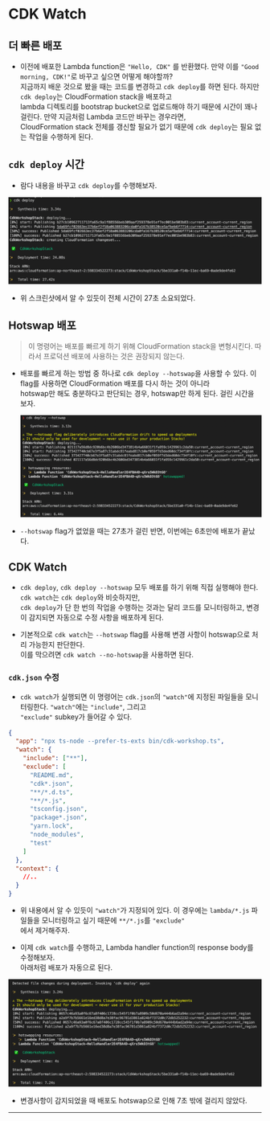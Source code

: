 # CDK Watch

## 더 빠른 배포

- 이전에 배포한 Lambda function은 `"Hello, CDK"` 를 반환했다. 만약 이를 `"Good morning, CDK!"`로 바꾸고 싶으면 어떻게 해야할까?  
  지금까지 배운 것으로 봤을 때는 코드를 변경하고 `cdk deploy`를 하면 된다. 하지만 `cdk deploy`는 CloudFormation stack을 배포하고  
  lambda 디렉토리를 bootstrap bucket으로 업로드해야 하기 때문에 시간이 꽤나 걸린다. 만약 지금처럼 Lambda 코드만 바꾸는 경우라면,  
  CloudFormation stack 전체를 갱신할 필요가 없기 때문에 `cdk deploy`는 필요 없는 작업을 수행하게 된다.

## `cdk deploy` 시간

- 람다 내용을 바꾸고 `cdk deploy`를 수행해보자.

![picture 31](/images/AWS_CDK_2_3.png)

- 위 스크린샷에서 알 수 있듯이 전체 시간이 27초 소요되었다.

## Hotswap 배포

> 이 명령어는 배포를 빠르게 하기 위해 CloudFormation stack을 변형시킨다. 따라서 프로덕션 배포에 사용하는 것은 권장되지 않는다.

- 배포를 빠르게 하는 방법 중 하나로 `cdk deploy --hotswap`을 사용할 수 있다. 이 flag를 사용하면 CloudFormation 배포를 다시 하는 것이 아니라  
  hotswap만 해도 충분하다고 판단되는 경우, hotswap만 하게 된다. 걸린 시간을 보자.

  ![picture 32](/images/AWS_CDK_2_4.png)

- `--hotswap` flag가 없었을 때는 27초가 걸린 반면, 이번에는 6초만에 배포가 끝났다.

## CDK Watch

- `cdk deploy`, `cdk deploy --hotswap` 모두 배포를 하기 위해 직접 실행해야 한다. `cdk watch`는 `cdk deploy`와 비슷하지만,  
  `cdk deploy`가 단 한 번의 작업을 수행하는 것과는 달리 코드를 모니터링하고, 변경이 감지되면 자동으로 수정 사항을 배포하게 된다.

- 기본적으로 `cdk watch`는 `--hotswap` flag를 사용해 변경 사항이 hotswap으로 처리 가능한지 판단한다.  
  이를 막으려면 `cdk watch --no-hotswap`을 사용하면 된다.

### `cdk.json` 수정

- `cdk watch`가 실행되면 이 명령어는 `cdk.json`의 `"watch"`에 지정된 파일들을 모니터링한다. `"watch"`에는 `"include"`, 그리고  
  `"exclude"` subkey가 들어갈 수 있다.

```json
{
  "app": "npx ts-node --prefer-ts-exts bin/cdk-workshop.ts",
  "watch": {
    "include": ["**"],
    "exclude": [
      "README.md",
      "cdk*.json",
      "**/*.d.ts",
      "**/*.js",
      "tsconfig.json",
      "package*.json",
      "yarn.lock",
      "node_modules",
      "test"
    ]
  },
  "context": {
    //..
  }
}
```

- 위 내용에서 알 수 있듯이 `"watch"`가 지정되어 있다. 이 경우에는 `lambda/*.js` 파일들을 모니터링하고 싶기 때문에 `**/*.js`를 `"exclude"`  
  에서 제거해주자.

- 이제 `cdk watch`를 수행하고, Lambda handler function의 response body를 수정해보자.  
  아래처럼 배포가 자동으로 된다.

![picture 33](/images/AWS_CDK_2_5.png)

- 변경사항이 감지되었을 때 배포도 hotswap으로 인해 7초 밖에 걸리지 않았다.

---

